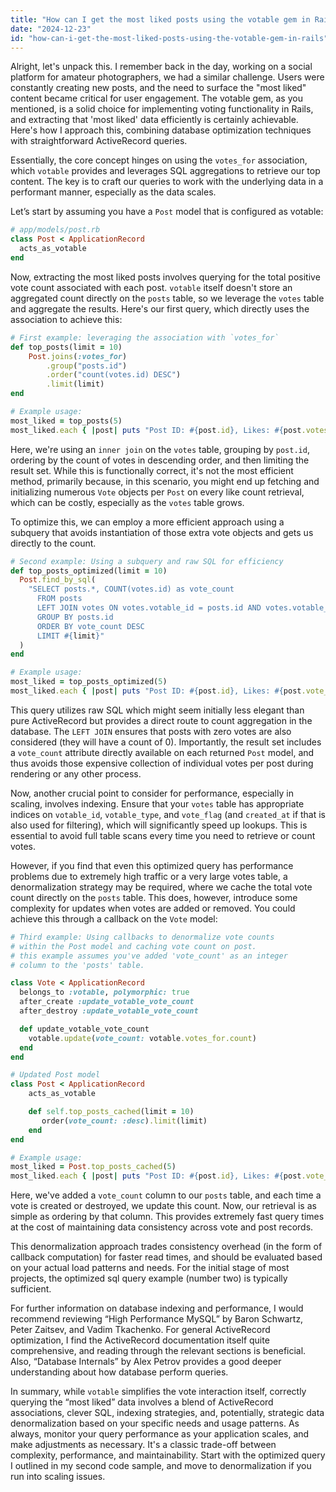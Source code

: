```yaml
---
title: "How can I get the most liked posts using the votable gem in Rails?"
date: "2024-12-23"
id: "how-can-i-get-the-most-liked-posts-using-the-votable-gem-in-rails"
---
```


Alright, let's unpack this. I remember back in the day, working on a social platform for amateur photographers, we had a similar challenge. Users were constantly creating new posts, and the need to surface the "most liked" content became critical for user engagement. The votable gem, as you mentioned, is a solid choice for implementing voting functionality in Rails, and extracting that 'most liked' data efficiently is certainly achievable. Here's how I approach this, combining database optimization techniques with straightforward ActiveRecord queries.

Essentially, the core concept hinges on using the `votes_for` association, which `votable` provides and leverages SQL aggregations to retrieve our top content. The key is to craft our queries to work with the underlying data in a performant manner, especially as the data scales.

Let’s start by assuming you have a `Post` model that is configured as votable:

```ruby
# app/models/post.rb
class Post < ApplicationRecord
  acts_as_votable
end
```

Now, extracting the most liked posts involves querying for the total positive vote count associated with each post. `votable` itself doesn't store an aggregated count directly on the `posts` table, so we leverage the `votes` table and aggregate the results. Here's our first query, which directly uses the association to achieve this:

```ruby
# First example: leveraging the association with `votes_for`
def top_posts(limit = 10)
    Post.joins(:votes_for)
        .group("posts.id")
        .order("count(votes.id) DESC")
        .limit(limit)
end

# Example usage:
most_liked = top_posts(5)
most_liked.each { |post| puts "Post ID: #{post.id}, Likes: #{post.votes_for.count}" }
```

Here, we're using an `inner join` on the `votes` table, grouping by `post.id`, ordering by the count of votes in descending order, and then limiting the result set. While this is functionally correct, it's not the most efficient method, primarily because, in this scenario, you might end up fetching and initializing numerous `Vote` objects per `Post` on every like count retrieval, which can be costly, especially as the `votes` table grows.

To optimize this, we can employ a more efficient approach using a subquery that avoids instantiation of those extra vote objects and gets us directly to the count.

```ruby
# Second example: Using a subquery and raw SQL for efficiency
def top_posts_optimized(limit = 10)
  Post.find_by_sql(
    "SELECT posts.*, COUNT(votes.id) as vote_count
      FROM posts
      LEFT JOIN votes ON votes.votable_id = posts.id AND votes.votable_type = 'Post' AND votes.vote_flag = TRUE
      GROUP BY posts.id
      ORDER BY vote_count DESC
      LIMIT #{limit}"
  )
end

# Example usage:
most_liked = top_posts_optimized(5)
most_liked.each { |post| puts "Post ID: #{post.id}, Likes: #{post.vote_count}" }
```

This query utilizes raw SQL which might seem initially less elegant than pure ActiveRecord but provides a direct route to count aggregation in the database. The `LEFT JOIN` ensures that posts with zero votes are also considered (they will have a count of 0). Importantly, the result set includes a `vote_count` attribute directly available on each returned `Post` model, and thus avoids those expensive collection of individual votes per post during rendering or any other process.

Now, another crucial point to consider for performance, especially in scaling, involves indexing. Ensure that your `votes` table has appropriate indices on `votable_id`, `votable_type`, and `vote_flag` (and `created_at` if that is also used for filtering), which will significantly speed up lookups. This is essential to avoid full table scans every time you need to retrieve or count votes.

However, if you find that even this optimized query has performance problems due to extremely high traffic or a very large votes table, a denormalization strategy may be required, where we cache the total vote count directly on the `posts` table. This does, however, introduce some complexity for updates when votes are added or removed. You could achieve this through a callback on the `Vote` model:

```ruby
# Third example: Using callbacks to denormalize vote counts
# within the Post model and caching vote count on post.
# this example assumes you've added 'vote_count' as an integer
# column to the 'posts' table.

class Vote < ApplicationRecord
  belongs_to :votable, polymorphic: true
  after_create :update_votable_vote_count
  after_destroy :update_votable_vote_count

  def update_votable_vote_count
    votable.update(vote_count: votable.votes_for.count)
  end
end

# Updated Post model
class Post < ApplicationRecord
    acts_as_votable

    def self.top_posts_cached(limit = 10)
       order(vote_count: :desc).limit(limit)
    end
end

# Example usage:
most_liked = Post.top_posts_cached(5)
most_liked.each { |post| puts "Post ID: #{post.id}, Likes: #{post.vote_count}" }
```
Here, we've added a `vote_count` column to our `posts` table, and each time a vote is created or destroyed, we update this count. Now, our retrieval is as simple as ordering by that column. This provides extremely fast query times at the cost of maintaining data consistency across vote and post records.

This denormalization approach trades consistency overhead (in the form of callback computation) for faster read times, and should be evaluated based on your actual load patterns and needs. For the initial stage of most projects, the optimized sql query example (number two) is typically sufficient.

For further information on database indexing and performance, I would recommend reviewing “High Performance MySQL” by Baron Schwartz, Peter Zaitsev, and Vadim Tkachenko. For general ActiveRecord optimization, I find the ActiveRecord documentation itself quite comprehensive, and reading through the relevant sections is beneficial. Also, “Database Internals” by Alex Petrov provides a good deeper understanding about how database perform queries.

In summary, while `votable` simplifies the vote interaction itself, correctly querying the “most liked” data involves a blend of ActiveRecord associations, clever SQL, indexing strategies, and, potentially, strategic data denormalization based on your specific needs and usage patterns. As always, monitor your query performance as your application scales, and make adjustments as necessary. It's a classic trade-off between complexity, performance, and maintainability. Start with the optimized query I outlined in my second code sample, and move to denormalization if you run into scaling issues.
